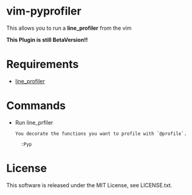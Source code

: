 vim-pyprofiler
====================
This allows you to run a **line_profiler** from the vim

**This Plugin is still BetaVersion!!**

Requirements
=================
  *  [line_profiler](https://github.com/rkern/line_profiler "line_profiler")  


Commands
=================

* Run line_prfiler
    
      You decorate the functions you want to profile with `@profile`. 
        
        :Pyp
        

License
=================
This software is released under the MIT License, see LICENSE.txt.